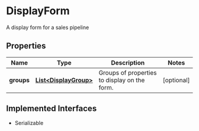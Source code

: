

# DisplayForm

A display form for a sales pipeline

## Properties

| Name | Type | Description | Notes |
|------------ | ------------- | ------------- | -------------|
|**groups** | [**List&lt;DisplayGroup&gt;**](DisplayGroup.md) | Groups of properties to display on the form. |  [optional] |


## Implemented Interfaces

* Serializable

